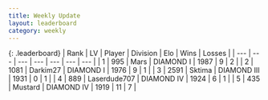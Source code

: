 ```yaml
---
title: Weekly Update
layout: leaderboard
category: weekly
---
```


{: .leaderboard}
| Rank | LV | Player | Division | Elo | Wins | Losses |
| --- | --- | --- | --- | --- | --- | --- |
| <span data-change="8">1</span> | 995 | <span title="ID: 651782">Mаrs</span> | DIAMOND I | <span data-change="-246">1987</span> | <span data-change="-160">9</span> | <span data-change="-73">2</span> |
| <span data-change="6">2</span> | 1081 | <span title="ID: 694036">Darkim27</span> | DIAMOND I | <span data-change="-258">1976</span> | <span data-change="-103">9</span> | <span data-change="-62">1</span> |
| <span data-change="17">3</span> | 2591 | <span title="ID: 353063">Sktima</span> | DIAMOND III | <span data-change="-274">1931</span> | <span data-change="-116">0</span> | <span data-change="-39">1</span> |
| <span data-change="37">4</span> | 889 | <span title="ID: 372321">Laserdude707</span> | DIAMOND IV | <span data-change="-252">1924</span> | <span data-change="-96">6</span> | <span data-change="-45">1</span> |
| <span data-change="29">5</span> | 435 | <span title="ID: 611082">Mustard</span> | DIAMOND IV | <span data-change="-272">1919</span> | <span data-change="-145">11</span> | <span data-change="-88">7</span> |